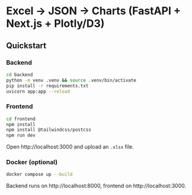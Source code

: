 # Excel → JSON → Charts (FastAPI + Next.js + Plotly/D3)

## Quickstart

### Backend
```bash
cd backend
python -m venv .venv && source .venv/bin/activate
pip install -r requirements.txt
uvicorn app:app --reload
```

### Frontend
```bash
cd frontend
npm install
npm install @tailwindcss/postcss
npm run dev
```

Open http://localhost:3000 and upload an `.xlsx` file.

### Docker (optional)
```bash
docker compose up --build
```

Backend runs on http://localhost:8000, frontend on http://localhost:3000.
